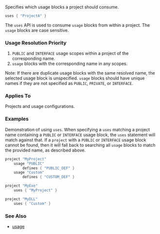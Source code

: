 Specifies which usage blocks a project should consume.

```lua
uses { "ProjectA" }
```

The `uses` API is used to consume `usage` blocks from within a project. The `usage` blocks are case sensitive.

### Usage Resolution Priority ###

1. `PUBLIC` and `INTERFACE` usage scopes within a project of the corresponding name.
2. `usage` blocks with the corresponding name in any scopes.

Note: If there are duplicate usage blocks with the same resolved name, the selected usage block is unspecified. `usage` blocks should have unique names if they are not specified as `PUBLIC`, `PRIVATE`, or `INTERFACE`.

### Applies To ###

Projects and usage configurations.

### Examples ###

Demonstration of using `uses`. When specifying a `uses` matching a project name containing a `PUBLIC` or `INTERFACE` usage block, the `uses` statement will match against that. If a `project` with a `PUBLIC` or `INTERFACE` usage block
cannot be found, then it will fall back to searching all `usage` blocks to match the provided name, as described above.

```lua
project "MyProject"
    usage "PUBLIC"
        defines { "PUBLIC_DEF" }
    usage "Custom"
        defines { "CUSTOM_DEF" }

project "MyExe"
    uses { "MyProject" }

project "MyDLL"
    uses { "Custom" }
```

### See Also ###

* [usage](usage.md)